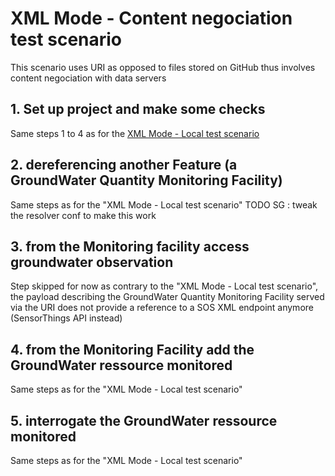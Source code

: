 # XML Mode - Content negociation test scenario

This scenario uses URI as opposed to files stored on GitHub thus involves content negociation with data servers

## 1. Set up project and make some checks

Same steps 1 to 4 as for the [XML Mode - Local test scenario](scenario_mode_xml_local)

## 2. dereferencing another Feature (a GroundWater Quantity Monitoring Facility)

Same steps as for the "XML Mode - Local test scenario"
TODO SG : tweak the resolver conf to make this work

## 3. from the Monitoring facility access groundwater observation

Step skipped for now as contrary to the "XML Mode - Local test scenario", the payload describing the GroundWater Quantity Monitoring Facility served via the URI does not provide a reference to a SOS XML endpoint anymore (SensorThings API instead)

## 4. from the Monitoring Facility add the GroundWater ressource monitored

Same steps as for the "XML Mode - Local test scenario"

## 5. interrogate the GroundWater ressource monitored

Same steps as for the "XML Mode - Local test scenario"
